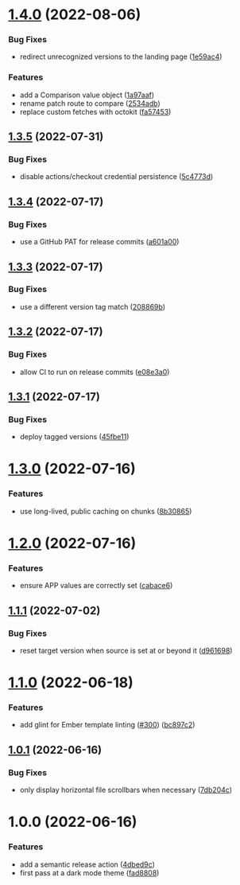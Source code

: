 # [1.4.0](https://github.com/railsdiff/railsdiff/compare/v1.3.5...v1.4.0) (2022-08-06)


### Bug Fixes

* redirect unrecognized versions to the landing page ([1e59ac4](https://github.com/railsdiff/railsdiff/commit/1e59ac4bad23ee780955f8133c1b7b79fd227065))


### Features

* add a Comparison value object ([1a97aaf](https://github.com/railsdiff/railsdiff/commit/1a97aaf9251c18ef3f6381f79754a5342cbaa0a4))
* rename patch route to compare ([2534adb](https://github.com/railsdiff/railsdiff/commit/2534adb327ae60384fc8f7f184542530dbf6e01f))
* replace custom fetches with octokit ([fa57453](https://github.com/railsdiff/railsdiff/commit/fa57453f7414a5fef71ec209ed381a8e248ff04a))

## [1.3.5](https://github.com/railsdiff/railsdiff/compare/v1.3.4...v1.3.5) (2022-07-31)


### Bug Fixes

* disable actions/checkout credential persistence ([5c4773d](https://github.com/railsdiff/railsdiff/commit/5c4773d0990595217eebf9e895e0c2690d57798e))

## [1.3.4](https://github.com/railsdiff/railsdiff/compare/v1.3.3...v1.3.4) (2022-07-17)


### Bug Fixes

* use a GitHub PAT for release commits ([a601a00](https://github.com/railsdiff/railsdiff/commit/a601a00ef7c8930dd4b763c612622ba1aa4caee3))

## [1.3.3](https://github.com/railsdiff/railsdiff/compare/v1.3.2...v1.3.3) (2022-07-17)


### Bug Fixes

* use a different version tag match ([208869b](https://github.com/railsdiff/railsdiff/commit/208869b857a4fd4c5aa3253f2b62cf347d6d48e6))

## [1.3.2](https://github.com/railsdiff/railsdiff/compare/v1.3.1...v1.3.2) (2022-07-17)


### Bug Fixes

* allow CI to run on release commits ([e08e3a0](https://github.com/railsdiff/railsdiff/commit/e08e3a045e8a7caee1d2503d008223e251ad62c3))

## [1.3.1](https://github.com/railsdiff/railsdiff/compare/v1.3.0...v1.3.1) (2022-07-17)


### Bug Fixes

* deploy tagged versions ([45fbe11](https://github.com/railsdiff/railsdiff/commit/45fbe1132b474b7f14637f28a7e3d3823394a7a4))

# [1.3.0](https://github.com/railsdiff/railsdiff/compare/v1.2.0...v1.3.0) (2022-07-16)


### Features

* use long-lived, public caching on chunks ([8b30865](https://github.com/railsdiff/railsdiff/commit/8b30865481ced5ae044ddc7767748adf45fe790b))

# [1.2.0](https://github.com/railsdiff/railsdiff/compare/v1.1.1...v1.2.0) (2022-07-16)


### Features

* ensure APP values are correctly set ([cabace6](https://github.com/railsdiff/railsdiff/commit/cabace60e2232c4e08f34349f6b59676912c26ec))

## [1.1.1](https://github.com/railsdiff/railsdiff/compare/v1.1.0...v1.1.1) (2022-07-02)


### Bug Fixes

* reset target version when source is set at or beyond it ([d961698](https://github.com/railsdiff/railsdiff/commit/d9616982be7e99ae70e7baf3664a4d5646d7f9fe))

# [1.1.0](https://github.com/railsdiff/railsdiff/compare/v1.0.1...v1.1.0) (2022-06-18)


### Features

* add glint for Ember template linting ([#300](https://github.com/railsdiff/railsdiff/issues/300)) ([bc897c2](https://github.com/railsdiff/railsdiff/commit/bc897c2b64791812f766cc1b721260633568b388))

## [1.0.1](https://github.com/railsdiff/railsdiff/compare/v1.0.0...v1.0.1) (2022-06-16)


### Bug Fixes

* only display horizontal file scrollbars when necessary ([7db204c](https://github.com/railsdiff/railsdiff/commit/7db204c3635697e1f48a53c83e74ad52123f2be8))

# 1.0.0 (2022-06-16)


### Features

* add a semantic release action ([4dbed9c](https://github.com/railsdiff/railsdiff/commit/4dbed9cbdf1a9cd2f6a910bbf0c6b7b685338f4d))
* first pass at a dark mode theme ([fad8808](https://github.com/railsdiff/railsdiff/commit/fad8808c2f7f7111e4ea06654757af102bcf882b))
